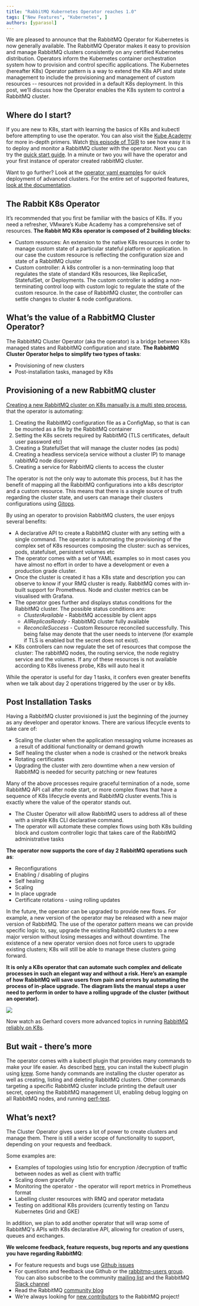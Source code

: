 ```yaml
---
title: "RabbitMQ Kubernetes Operator reaches 1.0"
tags: ["New Features", "Kubernetes", ]
authors: [yparasol]
---
```


We are pleased to announce that the RabbitMQ Operator for Kubernetes is now generally available. The RabbitMQ Operator makes it easy to provision
and manage RabbitMQ clusters consistently on any certified Kubernetes distribution.  Operators inform the Kubernetes container orchestration
system how to provision and control specific applications. The Kubernetes (hereafter K8s) Operator pattern is a way to extend the K8s API and
state management to include the provisioning and management of custom resources -- resources not provided in a default K8s deployment. In this
post, we’ll discuss how the Operator enables the K8s system to control a RabbitMQ cluster.

<!-- truncate -->

## Where do I start?

If you are new to K8s, start with learning the basics of K8s and kubectl before attempting to use the operator.  You can also visit the
[Kube Academy](https://kube.academy/) for more in-depth primers. Watch [this episode of TGIR](https://www.youtube.com/watch?v=NWISW6AwpOE)
to see how easy it is to deploy and monitor a RabbitMQ cluster with the operator. Next you can try the
[quick start guide](https://github.com/rabbitmq/cluster-operator). In a minute or two you will have the operator and your first instance
of operator created rabbitMQ cluster.

Want to go further? Look at the [operator yaml examples](https://github.com/rabbitmq/cluster-operator/tree/main/docs/examples) for
quick deployment of advanced clusters. For the entire set of supported features, [look at the documentation](/kubernetes/operator/operator-overview).

## The Rabbit K8s Operator

It’s recommended that you first be familiar with the basics of K8s. If you need a refresher, VMware’s Kube Academy has a comprehensive set of resources.
**The Rabbit MQ K8s operator is composed of 2 building blocks**:

 * Custom resources: An extension to the native K8s resources in order to manage custom state of a particular stateful platform or application.
 In our case the custom resource  is reflecting the configuration size and state of a RabbitMQ cluster
 * Custom controller: A k8s controller is a non-terminating loop that regulates the state of standard K8s resources, like ReplicaSet, StatefulSet, or Deployments.
 The custom controller is adding a non-terminating control loop with custom logic to regulate the state of the custom resource. In the case of RabbitMQ cluster,
 the controller can settle changes to cluster & node configurations.

## What’s the value of a RabbitMQ Cluster Operator?

The RabbitMQ Cluster Operator (aka the operator) is a bridge between K8s managed states and RabbitMQ configuration and state.
**The RabbitMQ Cluster Operator helps to simplify two types of tasks**:

 * Provisioning of new clusters
 * Post-installation tasks, managed by K8s

 ## Provisioning of a new RabbitMQ cluster

[Creating a new RabbitMQ cluster on K8s manually is a multi step process](/blog/tags/diy),
that the operator is automating:

 1. Creating the RabbitMQ configuration file as a ConfigMap, so that is can be mounted as a file by the RabbitMQ container
 1. Setting the K8s secrets required by RabbitMQ (TLS certificates, default user password etc)
 1. Creating a StatefulSet that will manage the cluster nodes (as pods)
 1. Creating a headless service(a service without a cluster IP) to manage rabbitMQ node discovery
 1. Creating a service for RabbitMQ clients to access the cluster

The operator is not the only way to automate this process, but it has the benefit of mapping all the RabbitMQ configurations into a k8s descriptor
and a custom resource.  This means that there is a single source of truth regarding the cluster state, and users can manage their clusters
configurations using [Gitops](https://www.weave.works/blog/what-is-gitops-really). 

By using an operator to provision RabbitMQ clusters, the user enjoys several benefits:

 * A declarative API to create a RabbitMQ cluster with any setting with a single command. The operator is automating the provisioning of the
 complex set of K8s resources composing the cluster: such as services, pods, statefulset, persistent volumes etc
 * The operator comes with a set of YAML examples so in most cases you have almost no effort in order to have a development or even a production
 grade cluster.
 * Once the cluster is created it has a K8s state and description you can observe to know if your RMQ cluster is ready. RabbitMQ comes with
 in-built support for Prometheus. Node and cluster metrics can be visualised with Grafana.
 * The operator goes further and displays status conditions for the RabbitMQ cluster. The possible status conditions are:
   * *ClusterAvailable* - RabbitMQ accessible by client apps
   * *AllReplicasReady* - RabbitMQ cluster fully available
   * *ReconcileSuccess* - Custom Resource reconciled successfully. This being false may denote that the user needs to intervene
 (for example if TLS is enabled but the secret does not exist).
 * K8s controllers can now regulate the set of resources that compose the cluster: The rabbitMQ nodes, the routing service, the node registry
 service and the volumes. If any of these resources is not available according to K8s liveness probe, K8s will auto heal it

While the operator is useful for day 1 tasks, it confers even greater benefits when we talk about day 2 operations triggered by the user or by k8s.

## Post Installation Tasks

Having a RabbitMQ cluster provisioned is just the beginning of the journey as any developer and operator knows. There are various lifecycle events
to take care of:
 * Scaling the cluster when the application messaging volume increases as a result of additional functionality or demand growth
 * Self healing the cluster when a node is crashed or the network breaks
 * Rotating certificates
 * Upgrading the cluster with zero downtime when a new version of RabbitMQ is needed for security patching or new features

Many of the above processes require graceful termination of a node, some RabbitMQ API call after node start, or more complex flows that have a
sequence of K8s lifecycle events and RabbitMQ cluster events.This is exactly where the value of the operator stands out.

 * The Cluster Operator will allow RabbitMQ users to address all of these with a simple K8s CLI declarative command.
 * The operator will automate these complex flows using both K8s building block and custom controller logic that takes care of the RabbitMQ
 administrative tasks

**The operator now supports the core of day 2 RabbitMQ operations such as**:

 * Reconfigurations
 * Enabling / disabling of plugins
 * Self healing 
 * Scaling
 * In place upgrade
 * Certificate rotations - using rolling updates

In the future, the operator can be upgraded to provide new flows. For example, a new version of the operator may be released with a new major version of RabbitMQ. The use of the operator pattern means we can provide specific logic to, say, upgrade the existing RabbitMQ clusters to a new major version without losing messages and without downtime. The existence of a new operator version does not force users to upgrade existing clusters; K8s will still be able to manage these clusters going forward.

**It is only a K8s operator that can automate such complex and delicate processes in such an elegant way and without a risk. Here’s an example of
how RabbitMQ will save users from pain and errors by automating the process of in-place upgrade. The diagram lists the manual steps a user need to
perform in order to have a rolling upgrade of the cluster (without an operator).**

![](In-place-upgrade-rmq-1.png)

Now watch as Gerhard covers more advanced topics in running [RabbitMQ reliably on K8s](https://www.youtube.com/watch?v=I02oKJlOnR4).

## But wait - there’s more

The operator comes with a kubectl plugin that provides many commands to make your life easier. As described
[here](/kubernetes/operator/install-operator#kubectl-plugin), you can install the kubectl
plugin using [krew](https://github.com/kubernetes-sigs/krew). Some handy commands are installing the cluster operator as well
as creating, listing and deleting RabbitMQ clusters. Other commands targeting a specific RabbitMQ cluster include printing
the default user secret, opening the RabbitMQ management UI, enabling debug
logging on all RabbitMQ nodes, and running [perf-test](https://github.com/rabbitmq/rabbitmq-perf-test).

## What’s next?

The Cluster Operator gives users a lot of power to create clusters and manage them. There is still a wider scope of functionality to support,
depending on your requests and feedback.

Some examples are:

 * Examples of topologies using Istio for encryption /decryption of traffic between nodes as well as client with traffic
 * Scaling down gracefully
 * Monitoring the operator - the operator will report metrics in Prometheus format
 * Labelling cluster resources with RMQ and operator metadata
 * Testing on additional K8s providers (currently testing on Tanzu Kubernetes Grid and GKE)

In addition, we plan to add another operator that will wrap some of RabbitMQ's APIs with K8s declarative API, allowing for creation of users, queues and exchanges.

**We welcome feedback, feature requests, bug reports and any questions you have regarding RabbitMQ**:

 * For feature requests and bugs use [Github issues](https://github.com/rabbitmq/cluster-operator/issues)
 * For questions and feedback use Github or the [rabbitmq-users group](https://groups.google.com/g/rabbitmq-users).
 You can also subscribe to the community [mailing list](https://groups.google.com/forum/#!forum/rabbitmq-users)
 and the RabbitMQ [Slack channel](https://rabbitmq-slack.herokuapp.com/)
 * Read the RabbitMQ [community blog](https://blog.rabbitmq.com)
 * We’re always looking for [new contributors](/github) to the RabbitMQ project!
